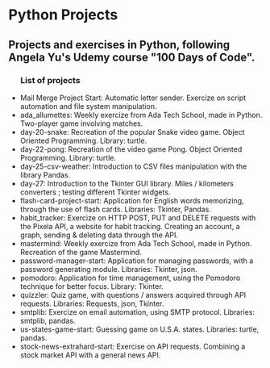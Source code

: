 # <h1>Python Projects</h1>

<h2>Projects and exercises in Python, following Angela Yu's Udemy course "100 Days of Code".</h2>

<ul> <h3>List of projects</h3>
  <li>Mail Merge Project Start: Automatic letter sender. Exercize on script automation and file system manipulation.</li> 
  <li>ada_allumettes: Weekly exercize from Ada Tech School, made in Python. Two-player game involving matches.</li>
  <li>day-20-snake: Recreation of the popular Snake video game. Object Oriented Programming. Library: turtle.</li>
  <li>day-22-pong: Recreation of the video game Pong. Object Oriented Programming. Library: turtle.</li>
  <li>day-25-csv-weather: Introduction to CSV files manipulation with the library Pandas. </li>
  <li>day-27: Introduction to the Tkinter GUI library. Miles / kilometers converters ; testing different Tkinter widgets.</li>
  <li>flash-card-project-start: Application for English words memorizing, through the use of flash cards. Libraries: Tkinter, Pandas.</li>
  <li>habit_tracker: Exercize on HTTP POST, PUT and DELETE requests with the Pixela API, a website for habit tracking. Creating an account, a graph, sending & deleting data through the API.</li>
  <li>mastermind: Weekly exercize from Ada Tech School, made in Python. Recreation of the game Mastermind.</li>
  <li>password-manager-start: Application for managing passwords, with a password generating module. Libraries: Tkinter, json.</li>
  <li>pomodoro: Application for time management, using the Pomodoro technique for better focus. Library: Tkinter.</li>
  <li>quizzler: Quiz game, with questions / answers acquired through API requests. Libraries: Requests, json, Tkinter.</li>
  <li>smtplib: Exercize on email automation, using SMTP protocol. Libraries: smtplib, pandas.</li>
  <li>us-states-game-start: Guessing game on U.S.A. states. Libraries: turtle, pandas.</li>
  <li>stock-news-extrahard-start: Exercise on API requests. Combining a stock market API with a general news API.</li>
</ul>
